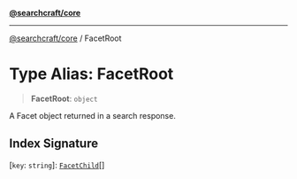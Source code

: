 [**@searchcraft/core**](https://docs.searchcraft.io/reference/sdk/core/README.md)

***

[@searchcraft/core](https://docs.searchcraft.io/reference/sdk/core/globals.md) / FacetRoot

# Type Alias: FacetRoot

> **FacetRoot**: `object`

A Facet object returned in a search response.

## Index Signature

\[`key`: `string`\]: [`FacetChild`](https://docs.searchcraft.io/reference/sdk/core/interfaces/FacetChild.md)[]
